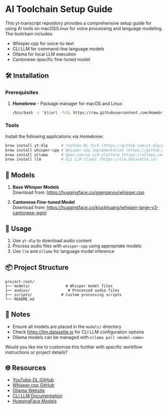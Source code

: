 # AI Toolchain Setup Guide

This yt-transcript repository provides a comprehensive setup guide for using AI tools on macOS/Linux for voice processing and language modeling. The toolchain includes:

- Whisper.cpp for voice-to-text
- CLI LLM for command-line language models
- Ollama for local LLM execution
- Cantonese-specific fine-tuned model

## 🛠 Installation

### Prerequisites

1. **Homebrew** - Package manager for macOS and Linux
   ```bash
   /bin/bash -c "$(curl -fsSL https://raw.githubusercontent.com/Homebrew/install/HEAD/install.sh)"
   ```

### Tools

Install the following applications via Homebrew:
```bash
brew install yt-dlp      # YouTube-DL fork (https://github.com/yt-dlp/yt-dlp)
brew install whisper-cpp # Whisper.cpp implementation (https://github.com/ggml-org/whisper.cpp)
brew install ollama      # Open-source LLM platform (https://ollama.com)
brew install llm         # CLI LLM client (https://llm.datasette.io)
```

## 🧠 Models

1. **Base Whisper Models**  
   Download from: https://huggingface.co/ggerganov/whisper.cpp

2. **Cantonese Fine-tuned Model**  
   Download from: https://huggingface.co/kiuckhuang/whisper-large-v3-cantonese-ggml

## 🧪 Usage

1. Use `yt-dlp` to download audio content
2. Process audio files with `whisper-cpp` using appropriate models
3. Use `llm` and `ollama` for language model inference

## 📦 Project Structure

```
project-root/
├── models/                # Whisper model files
├── audios/                 # Processed audio files
├── scripts/             # Custom processing scripts
└── README.md
```

## 📝 Notes

- Ensure all models are placed in the `models/` directory
- Check https://llm.datasette.io for CLI LLM configuration options
- Ollama models can be managed with `ollama pull <model-name>`

Would you like me to customize this further with specific workflow instructions or project details?
## 🌐 Resources

- [YouTube-DL GitHub](https://github.com/yt-dlp/yt-dlp)
- [Whisper.cpp GitHub](https://github.com/ggml-org/whisper.cpp)
- [Ollama Website](https://ollama.com/)
- [CLI LLM Documentation](https://llm.datasette.io/en/stable/index.html)
- [HuggingFace Models](https://huggingface.co/models)
